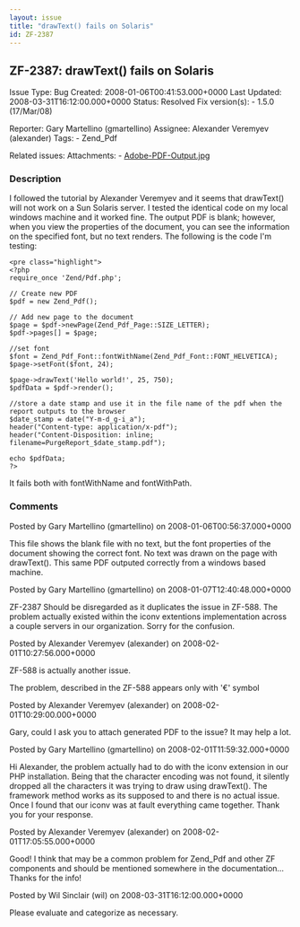 ```yaml
---
layout: issue
title: "drawText() fails on Solaris"
id: ZF-2387
---
```


ZF-2387: drawText() fails on Solaris
------------------------------------

 Issue Type: Bug Created: 2008-01-06T00:41:53.000+0000 Last Updated: 2008-03-31T16:12:00.000+0000 Status: Resolved Fix version(s): - 1.5.0 (17/Mar/08)
 
 Reporter:  Gary Martellino (gmartellino)  Assignee:  Alexander Veremyev (alexander)  Tags: - Zend\_Pdf
 
 Related issues: 
 Attachments: - [Adobe-PDF-Output.jpg](/issues/secure/attachment/11040/Adobe-PDF-Output.jpg)
 
### Description

I followed the tutorial by Alexander Veremyev and it seems that drawText() will not work on a Sun Solaris server. I tested the identical code on my local windows machine and it worked fine. The output PDF is blank; however, when you view the properties of the document, you can see the information on the specified font, but no text renders. The following is the code I'm testing:

 
    <pre class="highlight">
    <?php
    require_once 'Zend/Pdf.php';
    
    // Create new PDF 
    $pdf = new Zend_Pdf();
                    
    // Add new page to the document 
    $page = $pdf->newPage(Zend_Pdf_Page::SIZE_LETTER);
    $pdf->pages[] = $page;
                    
    //set font
    $font = Zend_Pdf_Font::fontWithName(Zend_Pdf_Font::FONT_HELVETICA);
    $page->setFont($font, 24);
                    
    $page->drawText('Hello world!', 25, 750);
    $pdfData = $pdf->render();
                    
    //store a date stamp and use it in the file name of the pdf when the report outputs to the browser
    $date_stamp = date("Y-m-d_g-i_a");
    header("Content-type: application/x-pdf");
    header("Content-Disposition: inline; filename=PurgeReport_$date_stamp.pdf");
    
    echo $pdfData;
    ?>


It fails both with fontWithName and fontWithPath.

 

 

### Comments

Posted by Gary Martellino (gmartellino) on 2008-01-06T00:56:37.000+0000

This file shows the blank file with no text, but the font properties of the document showing the correct font. No text was drawn on the page with drawText(). This same PDF outputed correctly from a windows based machine.

 

 

Posted by Gary Martellino (gmartellino) on 2008-01-07T12:40:48.000+0000

ZF-2387 Should be disregarded as it duplicates the issue in ZF-588. The problem actually existed within the iconv extentions implementation across a couple servers in our organization. Sorry for the confusion.

 

 

Posted by Alexander Veremyev (alexander) on 2008-02-01T10:27:56.000+0000

ZF-588 is actually another issue.

The problem, described in the ZF-588 appears only with '€' symbol

 

 

Posted by Alexander Veremyev (alexander) on 2008-02-01T10:29:00.000+0000

Gary, could I ask you to attach generated PDF to the issue? It may help a lot.

 

 

Posted by Gary Martellino (gmartellino) on 2008-02-01T11:59:32.000+0000

Hi Alexander, the problem actually had to do with the iconv extension in our PHP installation. Being that the character encoding was not found, it silently dropped all the characters it was trying to draw using drawText(). The framework method works as its supposed to and there is no actual issue. Once I found that our iconv was at fault everything came together. Thank you for your response.

 

 

Posted by Alexander Veremyev (alexander) on 2008-02-01T17:05:55.000+0000

Good! I think that may be a common problem for Zend\_Pdf and other ZF components and should be mentioned somewhere in the documentation... Thanks for the info!

 

 

Posted by Wil Sinclair (wil) on 2008-03-31T16:12:00.000+0000

Please evaluate and categorize as necessary.

 

 